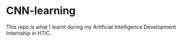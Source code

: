 # CNN-learning
This repo is what I learnt during my Artificial Intelligence Development Internship in HTIC.
